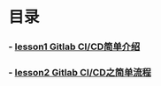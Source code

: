 
# 目录
### - [lesson1 Gitlab CI/CD简单介绍](https://github.com/yancongcong1/study-log/tree/master/gitlab-ci/lesson1)
### - [lesson2 Gitlab CI/CD之简单流程](https://github.com/yancongcong1/study-log/tree/master/gitlab-ci/lesson2)